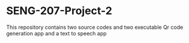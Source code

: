 # SENG-207-Project-2
This repository contains two source codes and two executable Qr code generation app and a text to speech app

